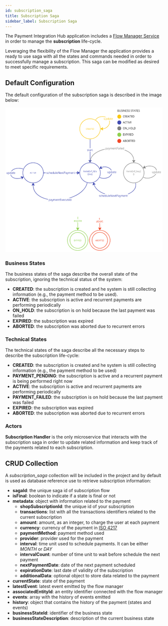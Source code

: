 ```yaml
---
id: subscription_saga
title: Subscription Saga
sidebar_label: Subscription Saga
---
```


<!--
WARNING: this file was automatically generated by Mia-Platform Doc Aggregator.
DO NOT MODIFY IT BY HAND.
Instead, modify the source file and run the aggregator to regenerate this file.
-->

The Payment Integration Hub application includes a [Flow Manager Service](../../runtime_suite/flow-manager-service/overview) in order to manage the **subscription** life-cycle. 

Leveraging the flexibility of the Flow Manager the application provides a ready to use saga with all the states and commands needed in order to successfully manage a subscription. This saga can be modified as desired to meet specific requirements. 

## Default Configuration
The default configuration of the subscription saga is described in the image below:

![Machine Definition](img/subscription-saga-v3.2.png)

### Business States
The business states of the saga describe the overall state of the subscription, ignoring the technical status of the system:
- **CREATED**: the subscription is created and he system is still collecting information (e.g., the payment method to be used).
- **ACTIVE**: the subscription is active and recurrent payments are performing periodically
- **ON_HOLD**: the subscription is on hold because the last payment was failed
- **EXPIRED**: the subscription was expired
- **ABORTED**: the subscription was aborted due to recurrent errors


### Technical States
The technical states of the saga describe all the necessary steps to describe the subscription life-cycle:
- **CREATED**: the subscription is created and he system is still collecting information (e.g., the payment method to be used)
- **PAYMENT_PENDING**: the subscription is active and a recurrent payment is being performed right now
- **ACTIVE**: the subscription is active and recurrent payments are performing periodically
- **PAYMENT_FAILED**: the subscription is on hold because the last payment was failed
- **EXPIRED**: the subscription was expired
- **ABORTED**: the subscription was aborted due to recurrent errors


### Actors
**Subscription Handler** is the only microservice that interacts with the subscription saga in order to update related information and keep track of the payments related to each subscription.

## CRUD Collection

A *subscription_saga* collection will be included in the project and by default is used as database reference use to retrieve subscription information:
- **sagaId**: the unique saga id of subscription flow
- **isFinal**: boolean to indicate if a state is final or not
- **metadata**: object with information related to the payment
    - **shopSubscriptionId**: the unique id of your subscription
    - **transactions**: list with all the transactions identifiers related to the current subscription
    - **amount**: amount, as an integer, to charge the user at each payment
    - **currency**: currency of the payment in [ISO 4217](https://en.wikipedia.org/wiki/ISO_4217)
    - **paymentMethod**: payment method used
    - **provider**: provider used for the payment
    - **interval**: time unit used to schedule payments. It can be either *MONTH* or *DAY*
    - **intervalCount**: number of time unit to wait before schedule the next payment
    - **nextPaymentDate**: date of the next payment scheduled
    - **expirationDate**: last date of validity of the subscription
    - **additionalData**: optional object to store data related to the payment
- **currentState**: state of the payment
- **latestEvent**: latest event emitted by the flow manager
- **associatedEntityId**: an entity identifier connected with the flow manager
- **events**: array with the history of events emitted
- **history**: object that contains the history of the payment (states and events)
- **businessStateId**: identifier of the business state
- **businessStateDescription**: description of the current business state
